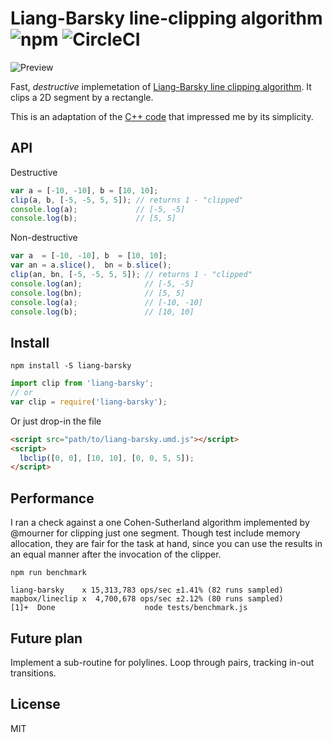 # Liang-Barsky line-clipping algorithm ![npm](https://badge.fury.io/js/liang-barsky.svg) ![CircleCI](https://circleci.com/gh/w8r/liang-barsky/tree/master.svg?style=shield)

![Preview](https://w8r.github.io/liang-barsky/demo/thumbnail.png)

Fast, *destructive* implemetation of [Liang-Barsky line clipping algorithm](https://en.wikipedia.org/wiki/Liang%E2%80%93Barsky_algorithm). It clips a 2D segment by a rectangle.

This is an adaptation of the [C++ code](http://hinjang.com/articles/04.html#eight)
that impressed me by its simplicity.

## API

Destructive

```js
var a = [-10, -10], b = [10, 10];
clip(a, b, [-5, -5, 5, 5]); // returns 1 - "clipped"
console.log(a);             // [-5, -5]
console.log(b);             // [5, 5]

```

Non-destructive
```js
var a  = [-10, -10], b  = [10, 10];
var an = a.slice(),  bn = b.slice();
clip(an, bn, [-5, -5, 5, 5]); // returns 1 - "clipped"
console.log(an);              // [-5, -5]
console.log(bn);              // [5, 5]
console.log(a);               // [-10, -10]
console.log(b);               // [10, 10]
```

## Install

```
npm install -S liang-barsky
```

```js
import clip from 'liang-barsky';
// or
var clip = require('liang-barsky');
```

Or just drop-in the file
```html
<script src="path/to/liang-barsky.umd.js"></script>
<script>
  lbclip([0, 0], [10, 10], [0, 0, 5, 5]);
</script>
```

## Performance

I ran a check against a one Cohen-Sutherland algorithm implemented by @mourner
for clipping just one segment. Though test include memory allocation, they are
fair for the task at hand, since you can use the results in an equal manner after
the invocation of the clipper.

```
npm run benchmark
```

```
liang-barsky    x 15,313,783 ops/sec ±1.41% (82 runs sampled)
mapbox/lineclip x  4,700,678 ops/sec ±2.12% (80 runs sampled)
[1]+  Done                    node tests/benchmark.js

```

## Future plan

Implement a sub-routine for polylines. Loop through pairs, tracking in-out
transitions.

## License

MIT
